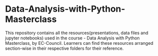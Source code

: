 # Data-Analysis-with-Python-Masterclass
This repository contains all the resources(presentations, data files and jupyter notebooks) used in the course - Data Analysis with Python Masterclass, by EC-Council. Learners can find these resources arranged section-wise in their respective folders for their reference.
